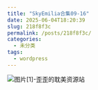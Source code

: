 ```yaml
---
title: "SkyEmilia合集09-16"
date: 2025-06-04T18:20:39
slug: 218f8f3c
permalink: /posts/218f8f3c/
categories:
  - 未分类
tags:
  - wordpress
---
```


![图片[1]-歪歪的耽美资源站](/images/wp/218f8f3c-b0d8af88.jpg)
